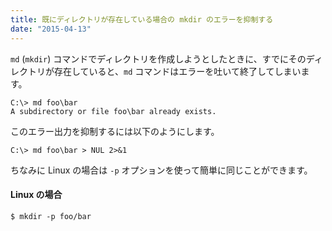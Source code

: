 ```yaml
---
title: 既にディレクトリが存在している場合の mkdir のエラーを抑制する
date: "2015-04-13"
---
```


`md` (`mkdir`) コマンドでディレクトリを作成しようとしたときに、すでにそのディレクトリが存在していると、`md` コマンドはエラーを吐いて終了してしまいます。

```
C:\> md foo\bar
A subdirectory or file foo\bar already exists.
```

このエラー出力を抑制するには以下のようにします。

```
C:\> md foo\bar > NUL 2>&1
```

ちなみに Linux の場合は `-p` オプションを使って簡単に同じことができます。

#### Linux の場合

```
$ mkdir -p foo/bar
```

